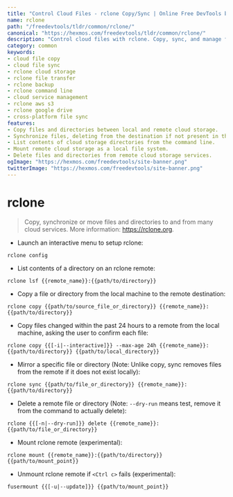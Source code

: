 ```yaml
---
title: "Control Cloud Files - rclone Copy/Sync | Online Free DevTools by Hexmos"
name: rclone
path: "/freedevtools/tldr/common/rclone/"
canonical: "https://hexmos.com/freedevtools/tldr/common/rclone/"
description: "Control cloud files with rclone. Copy, sync, and manage files across various cloud services. Free online tool, no registration required."
category: common
keywords:
- cloud file copy
- cloud file sync
- rclone cloud storage
- rclone file transfer
- rclone backup
- rclone command line
- cloud service management
- rclone aws s3
- rclone google drive
- cross-platform file sync
features:
- Copy files and directories between local and remote cloud storage.
- Synchronize files, deleting from the destination if not present in the source.
- List contents of cloud storage directories from the command line.
- Mount remote cloud storage as a local file system.
- Delete files and directories from remote cloud storage services.
ogImage: "https://hexmos.com/freedevtools/site-banner.png"
twitterImage: "https://hexmos.com/freedevtools/site-banner.png"
---
```


# rclone

> Copy, synchronize or move files and directories to and from many cloud services.
> More information: <https://rclone.org>.

- Launch an interactive menu to setup rclone:

`rclone config`

- List contents of a directory on an rclone remote:

`rclone lsf {{remote_name}}:{{path/to/directory}}`

- Copy a file or directory from the local machine to the remote destination:

`rclone copy {{path/to/source_file_or_directory}} {{remote_name}}:{{path/to/directory}}`

- Copy files changed within the past 24 hours to a remote from the local machine, asking the user to confirm each file:

`rclone copy {{[-i|--interactive]}} --max-age 24h {{remote_name}}:{{path/to/directory}} {{path/to/local_directory}}`

- Mirror a specific file or directory (Note: Unlike copy, sync removes files from the remote if it does not exist locally):

`rclone sync {{path/to/file_or_directory}} {{remote_name}}:{{path/to/directory}}`

- Delete a remote file or directory (Note: `--dry-run` means test, remove it from the command to actually delete):

`rclone {{[-n|--dry-run]}} delete {{remote_name}}:{{path/to/file_or_directory}}`

- Mount rclone remote (experimental):

`rclone mount {{remote_name}}:{{path/to/directory}} {{path/to/mount_point}}`

- Unmount rclone remote if `<Ctrl c>` fails (experimental):

`fusermount {{[-u|--update]}} {{path/to/mount_point}}`
